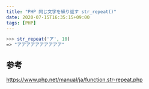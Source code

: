 ```yaml
---
title: "PHP 同じ文字を繰り返す str_repeat()"
date: 2020-07-15T16:35:15+09:00
tags: [PHP]
---
```


```php
>>> str_repeat('ア', 10)
=> "アアアアアアアアアア"
```

## 参考
https://www.php.net/manual/ja/function.str-repeat.php

